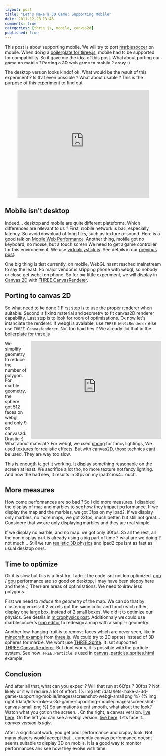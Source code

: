 ```yaml
---
layout: post
title: "Let’s Make a 3D Game: Supporting Mobile"
date: 2011-12-28 13:46
comments: true
categories: [three.js, mobile, canvas2d]
published: true
---
```


This post is about supporting mobile.
We will try to port [marblesoccer](http://marblesoccer.com) on mobile.
When doing a
[boilerplate for three.js](http://127.0.0.1:8000/blog/2011/12/20/boilerplate-for-three-js/),
mobile had to be supported for compatibility.
So it gave me the idea of this post.
What about porting our game on mobile ?
Porting a 3D web game to mobile ? crazy :)

The desktop version looks kindof ok.
What would be the result of this experiment ?
Is that even possible ?
What about usable ?
This is the purpose of this experiment to find out.

<center>
	<iframe width="425" height="349" src="http://www.youtube.com/embed/Ow_ceac1aEE?hl=en&fs=1" frameborder="0" allowfullscreen></iframe>
</center>

<!-- more -->

## Mobile isn't desktop

Indeed... desktop and mobile are quite different plateforms.
Which differences are relevant to us ?
First, mobile network is bad, especially latency.
So avoid download of long files, such as texture or sound.
Here is a good talk on
[Mobile Web Performance](http://www.youtube.com/watch?v=L2YqfVNHQO4).
Another thing, mobile got no keyboard, no mouse, but a touch screen
We need to get a game controller for this environement.
We use [virtualjoystick.js](https://github.com/jeromeetienne/virtualjoystick.js).
See details in our [previous post](/blog/2011/12/26/let-s-make-a-3d-game-virtual-joystick/).

One big thing is that currently, on mobile, WebGL hasnt reached mainstream to say the least.
No major vendor is shipping phone with webgl, so nobody or close get webgl on phone.
So for our little experiment, we will display in
[Canvas 2D](http://www.w3.org/TR/2010/WD-2dcontext-20100304/)
with
[THREE.CanvasRenderer](https://github.com/mrdoob/three.js/blob/master/src/renderers/CanvasRenderer.js).

## Porting to canvas 2D

So what need to be done ?
First step is to use the proper renderer when suitable.
Second is fixing material and geometry to fit canvas2D renderer capability.
Last step is to look for room of optimisations.
Ok now let's intanciate the renderer. If webgl is available, use
```THREE.WebGLRenderer```
else use
```THREE.CanvasRenderer```.
Not too hard hey ?
We already did that in the
[boilerplate for three.js](/blog/2011/12/20/boilerplate-for-three-js/)

<iframe src="http://marblesoccer.com?render=canvas&bypasslanding=1"
	webkitallowfullscreen mozallowfullscreen allowfullscreen 
	width="420" height="315" frameborder="0" style="float: right; margin-left: 1em;">
</iframe>


We simplify geometry to reduce the number of polygon.
For marble geometry, the sphere got 512 faces on webgl, and only 9 on canvas2d.
Drastic :)
What about material ? For webgl, we used 
[phong](http://en.wikipedia.org/wiki/Phong_shading)
for fancy lightings,
We used
[textures](http://en.wikipedia.org/wiki/Texture_mapping)
for realistic effects.
But with canvas2D, those technics cant be used.
They are way too slow.


This is enougth to get it working.
It display something reasonable on the screen at least.
We sacrifice a lot tho, no more texture not fancy lighting.
And now the bad new, it results in 3fps on my ipad2 ios4... ouch.

## More measures

How come performances are so bad ? So i did more measures.
I disabled the display of map and marbles to see how they impact performance. 
If we display the map and the marbles, we got 3fps on my ipad2.
If we display only marbles, no more maps, we got 23fps, much better.
but still not great... Considere that we are only displaying marbles and they are real simple.

If we display no marble, and no map. we got only 30fps. So all the rest, all the non display
part is already using a big part of time ? what are we doing ? not much...
Still we run
[realistic 3D physics](/blog/2011/10/17/lets-make-a-3d-game-microphysics-js/)
and ipad2 cpu isnt as fast as usual desktop ones.


## Time to optimize

Ok it is slow but this is a first try.
I admit the code isnt not too optimized.
[cpu](http://en.wikipedia.org/wiki/Central_processing_unit)
/
[gpu](http://en.wikipedia.org/wiki/Graphics_processing_unit)
performance are so good on desktop, i may have been sloppy here and there :)
There are areas of optimisations.
We need to draw less polygons.

First we need to *reduce the geometry* of the map.
We can do that by clustering voxels:
if 2 voxels got the same color and touch each other, display one large box, instead of 2 small boxes.
We did it to optimize our physics.
See details in [microphysics post](/blog/2011/10/17/lets-make-a-3d-game-microphysics-js/).
Additionnaly we could use marblesoccer's
[map editor](http://127.0.0.1:8000/blog/2011/09/14/lets-make-a-3D-game-map-editor/)
to redesign a map with a simpler geometry.

Another low-hanging fruit is to remove faces which are never seen, like in
[minecraft example](http://mrdoob.github.com/three.js/examples/webgl_geometry_minecraft_ao.html)
from
[three.js](https://github.com/mrdoob/three.js/).
We could try to 2D sprites instead of 3D spheres for marble.
We wont use
[THREE.Sprite](https://github.com/mrdoob/three.js/blob/master/src/objects/Sprite.js).
It isnt supported
[THREE.CanvasRenderer](https://github.com/mrdoob/three.js/blob/master/src/renderers/CanvasRenderer.js).
But dont worry, it is possible with the particle system.
See how ```THREE.Particle``` is used in
[canvas_particles_sprites.html](http://mrdoob.github.com/three.js/examples/canvas_particles_sprites.html)
example.

## Conclusion
And after all that, what can you expect ?
Will that run at 60fps ? 30fps ? Not likely or it will require a lot of effort.
{% img left /data/lets-make-a-3d-game-supporting-mobile/images/screenshot-webgl-small.png  %}
{% img right /data/lets-make-a-3d-game-supporting-mobile/images/screenshot-canvas-small.png  %}
So animations arent smooth, what about the look?
Watch what you got on the screen...
On the right, a canvas version. [live here](http://marblesoccer.com/?render=canvas).
On the left you can see a webgl version. [live here](http://marblesoccer.com).
Lets face it... *canvas version is ugly*.

After a significant work, you get poor performance and crappy look.
Not many players would accept that...
currently canvas performance doesnt seems suitable to display 3D on mobile.
It is a good way to monitor performances and see how they evolve with time.

